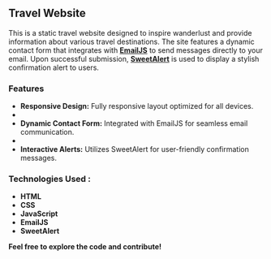## **Travel Website**

This is a static travel website designed to inspire wanderlust and provide information about various travel destinations. The site features a dynamic contact form that integrates with **[EmailJS](https://www.emailjs.com/)** to send messages directly to your email. Upon successful submission, **[SweetAlert](https://sweetalert2.github.io/)** is used to display a stylish confirmation alert to users.

### **Features**

- **Responsive Design:** Fully responsive layout optimized for all devices.
- 
- **Dynamic Contact Form:** Integrated with EmailJS for seamless email communication.
- 
- **Interactive Alerts:** Utilizes SweetAlert for user-friendly confirmation messages.

### **Technologies Used :**

- **HTML**
- **CSS**
- **JavaScript**
- **EmailJS**
- **SweetAlert**

**Feel free to explore the code and contribute!**
